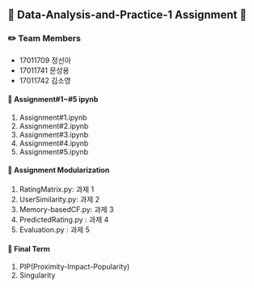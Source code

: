 ## :book: Data-Analysis-and-Practice-1 Assignment :book:
### :pencil2: Team Members
- 17011709 정선아
- 17011741 문성용
- 17011742 김소영

#### :file_folder: Assignment#1~#5 ipynb
1) Assignment#1.ipynb
2) Assignment#2.ipynb
3) Assignment#3.ipynb
4) Assignment#4.ipynb
5) Assignment#5.ipynb

#### :file_folder: Assignment Modularization
1) RatingMatrix.py: 과제 1
2) UserSimilarity.py: 과제 2
3) Memory-basedCF.py: 과제 3
4) PredictedRating.py : 과제 4
5) Evaluation.py : 과제 5

#### :file_folder: Final Term
1) PIP(Proximity-Impact-Popularity)
2) Singularity